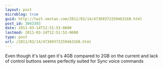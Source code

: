 ```yaml
---
layout: post
microblog: true
guid: http://twit.vmstan.com/2011/03/14/47369372259463168.html
post_id: 3043393
date: 2011-03-14T12:51:53-0600
lastmod: 2011-03-14T12:51:53-0600
type: post
url: /2011/03/14/47369372259463168.html
---
```

Even though it's last gen it's 4GB compared to 2GB on the current and lack of control buttons seems perfectly suited for Sync voice commands
